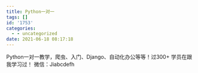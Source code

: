 ```yaml
---
title: Python一对一
tags: []
id: '1753'
categories:
  - - uncategorized
date: 2021-06-18 08:17:18
---
```


Python一对一教学，爬虫、入门、Django、自动化办公等等！过300+ 学员在跟我学习过！ 微信：Jiabcdefh